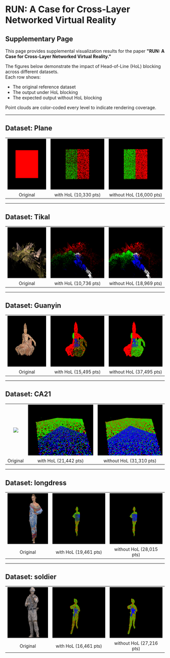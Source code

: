 # RUN: A Case for Cross-Layer Networked Virtual Reality

## Supplementary Page

This page provides supplemental visualization results for the paper **"RUN: A Case for Cross-Layer Networked Virtual Reality."**

The figures below demonstrate the impact of Head-of-Line (HoL) blocking across different datasets.  
Each row shows:
- The original reference dataset
- The output under HoL blocking
- The expected output without HoL blocking

Point clouds are color-coded every level to indicate rendering coverage.

---

## Dataset: Plane

<table>
  <tr align="center">
    <td><img src="fig_example/Plane_orig.png" height="160"/></td>
    <td><img src="fig_example/Plane_wHoL.png" height="160"/></td>
    <td><img src="fig_example/Plane_woHoL.png" height="160"/></td>
  </tr>
  <tr align="center">
    <td>Original</td>
    <td>with HoL (10,330 pts)</td>
    <td>without HoL (16,000 pts)</td>
  </tr>
</table>

---

## Dataset: Tikal

<table>
  <tr align="center">
    <td><img src="fig_example/Tikal_orig.png" height="160"/></td>
    <td><img src="fig_example/Tikal_wHoL.png" height="160"/></td>
    <td><img src="fig_example/Tikal_woHoL.png" height="160"/></td>
  </tr>
  <tr align="center">
    <td>Original</td>
    <td>with HoL (10,736 pts)</td>
    <td>without HoL (18,969 pts)</td>
  </tr>
</table>

---

## Dataset: Guanyin

<table>
  <tr align="center">
    <td><img src="fig_example/Guanyin_orig.png" height="160"/></td>
    <td><img src="fig_example/Guanyin_wHoL.png" height="160"/></td>
    <td><img src="fig_example/Guanyin_woHoL.png" height="160"/></td>
  </tr>
  <tr align="center">
    <td>Original</td>
    <td>with HoL (15,495 pts)</td>
    <td>without HoL (37,495 pts)</td>
  </tr>
</table>

---

## Dataset: CA21

<table>
  <tr align="center">
    <td><img src="fig_example/CA21_orig.png" height="160"/></td>
    <td><img src="fig_example/CA21_wHoL.png" height="160"/></td>
    <td><img src="fig_example/CA21_woHoL.png" height="160"/></td>
  </tr>
  <tr align="center">
    <td>Original</td>
    <td>with HoL (21,442 pts)</td>
    <td>without HoL (31,310 pts)</td>
  </tr>
</table>

---

## Dataset: longdress

<table>
  <tr align="center">
    <td><img src="fig_example/longdress_orig.png" height="160"/></td>
    <td><img src="fig_example/longdress_wHoL.png" height="160"/></td>
    <td><img src="fig_example/longdress_woHoL.png" height="160"/></td>
  </tr>
  <tr align="center">
    <td>Original</td>
    <td>with HoL (19,461 pts)</td>
    <td>without HoL (28,015 pts)</td>
  </tr>
</table>

---

## Dataset: soldier

<table>
  <tr align="center">
    <td><img src="fig_example/soldier_orig.png" height="160"/></td>
    <td><img src="fig_example/soldier_wHoL.png" height="160"/></td>
    <td><img src="fig_example/soldier_woHoL.png" height="160"/></td>
  </tr>
  <tr align="center">
    <td>Original</td>
    <td>with HoL (16,461 pts)</td>
    <td>without HoL (27,216 pts)</td>
  </tr>
</table>
